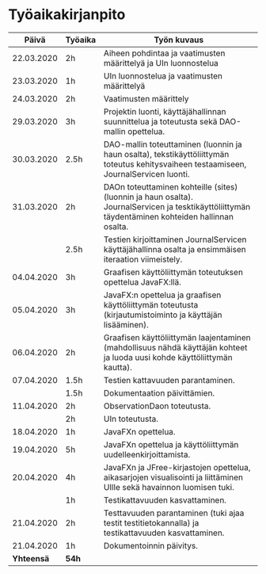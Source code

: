 # Työaikakirjanpito

| Päivä      | Työaika | Työn kuvaus |
| ---------- | ------- | ------------------- |
| 22.03.2020 | 2h      | Aiheen pohdintaa ja vaatimusten määrittelyä ja UIn luonnostelua |
| 23.03.2020 | 1h      | UIn luonnostelua ja vaatimusten määrittelyä |
| 24.03.2020 | 2h      | Vaatimusten määrittely |
| 29.03.2020 | 3h      | Projektin luonti, käyttäjähallinnan suunnittelua ja toteutusta sekä DAO-mallin opettelua.|
| 30.03.2020 | 2.5h    | DAO-mallin toteuttaminen (luonnin ja haun osalta), tekstikäyttöliittymän toteutus kehitysvaiheen testaamiseen, JournalServicen luonti. |
| 31.03.2020 | 2h      | DAOn toteuttaminen kohteille (sites) (luonnin ja haun osalta). JournalServicen ja tesktikäyttöliittymän täydentäminen kohteiden hallinnan osalta. 
|            | 2.5h    | Testien kirjoittaminen  JournalServicen käyttäjähallinna osalta ja ensimmäisen iteraation viimeistely.|
| 04.04.2020 | 3h     | Graafisen käyttöliittymän toteutuksen opettelua JavaFX:llä. |
| 05.04.2020 | 3h     | JavaFX:n opettelua ja graafisen käyttöliittymän toteutusta (kirjautumistoiminto ja käyttäjän lisääminen). |
| 06.04.2020 | 2h     | Graafisen käyttöliittymän laajentaminen (mahdollisuus nähdä käyttäjän kohteet ja luoda uusi kohde käyttöliittymän kautta). |
| 07.04.2020 | 1.5h     | Testien kattavuuden parantaminen. |
|            | 1.5h     | Dokumentaation päivittämien.      |
| 11.04.2020 | 2h       | ObservationDaon toteutusta.          |
|            | 2h       | UIn toteutusta.                    |
| 18.04.2020 | 1h        | JavaFXn opettelua.                           |
| 19.04.2020 | 5h        | JavaFXn opettelua ja käyttöliittymän uudelleenkirjoittamista. |
| 20.04.2020 | 4h       | JavaFXn ja JFree-kirjastojen opettelua, aikasarjojen visualisointi ja liittäminen UIlle sekä havainnon luomisen tuki. |
|             |1h         | Testikattavuuden kasvattaminen. |
| 21.04.2020 | 2h       | Testtavuuden parantaminen (tuki ajaa testit testitietokannalla) ja testikattavuuden kasvattaminen. |
| 21.04.2020 | 1h       | Dokumentoinnin päivitys. |
| **Yhteensä**   | **54h**   | |
